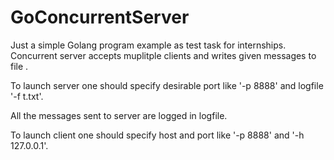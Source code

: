 # GoConcurrentServer
Just a simple Golang program example as test task for internships. Concurrent server accepts muplitple clients and writes given messages to file .

To launch server one should specify desirable port like '-p 8888' and logfile '-f t.txt'.

All the messages sent to server are logged in logfile.

To launch client one should specify host and port like '-p 8888' and '-h 127.0.0.1'.
